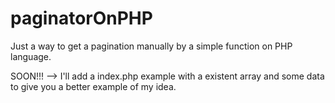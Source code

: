 # paginatorOnPHP
Just a way to get a pagination manually by a simple function on PHP language.

SOON!!! --> I'll add a index.php example with a existent array and some data to give you a better example of my idea. 
